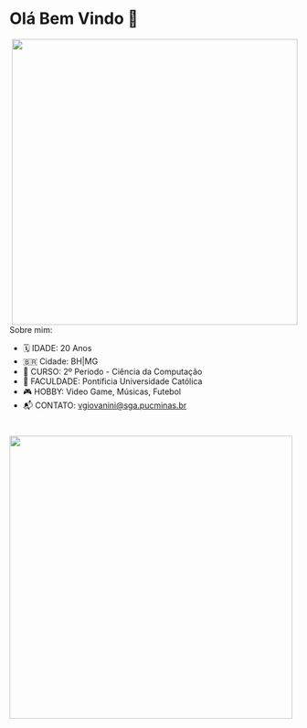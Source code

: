 

<h1> Olá Bem Vindo 👋 </h1>

<img src="https://i.imgur.com/Foo0Vzp.png" width="500px" align="right"></h2>

<!--
**viniciushgiovanini/viniciushgiovanini** is a ✨ _special_ ✨ repository because its `README.md` (this file) appears on your GitHub profile.-->



Sobre mim:

- 🗓 IDADE: 20 Anos
- 🇧🇷 Cidade: BH|MG
- 📖 CURSO: 2º Periodo - Ciência da Computação
- 📌 FACULDADE: Pontíficia Universidade Católica
- 🎮 HOBBY: Video Game, Músicas, Futebol
- 📬 CONTATO: vgiovanini@sga.pucminas.br 










<td><h1></h1></td>

<td><img width="495px" align="left" src="https://github-readme-stats.vercel.app/api?username=viniciushgiovanini&theme=buefy"/>




